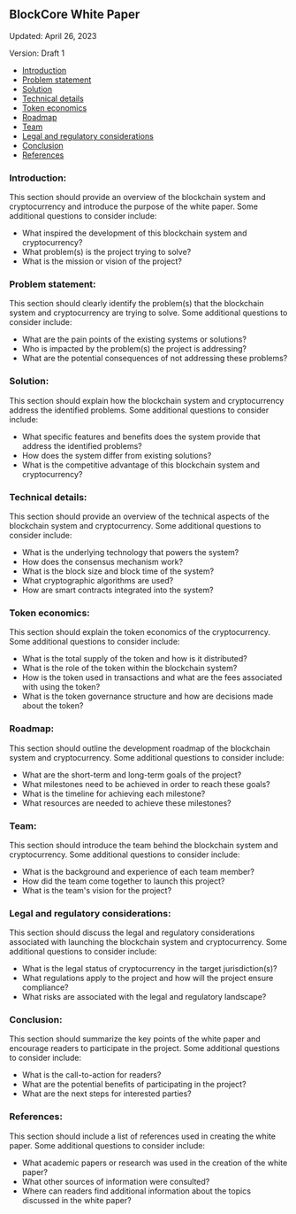 ## **BlockCore White Paper**
Updated: April 26, 2023 

Version: Draft 1


*   [Introduction](#introduction)
*   [Problem statement](#problem-statement)
*   [Solution](#solution)
*   [Technical details](#technical-details)
*   [Token economics](#token-economics)
*   [Roadmap](#roadmap)
*   [Team](#team)
*   [Legal and regulatory considerations](#legal-and-regulatory-considerations)
*   [Conclusion](#conclusion)
*   [References](#references)



### **Introduction:**

This section should provide an overview of the blockchain system and cryptocurrency and introduce the purpose of the white paper. Some additional questions to consider include:

* What inspired the development of this blockchain system and cryptocurrency?
* What problem(s) is the project trying to solve?
* What is the mission or vision of the project?

### **Problem statement:**

This section should clearly identify the problem(s) that the blockchain system and cryptocurrency are trying to solve. Some additional questions to consider include:

* What are the pain points of the existing systems or solutions?
* Who is impacted by the problem(s) the project is addressing?
* What are the potential consequences of not addressing these problems?

### **Solution:**

This section should explain how the blockchain system and cryptocurrency address the identified problems. Some additional questions to consider include:

* What specific features and benefits does the system provide that address the identified problems?
* How does the system differ from existing solutions?
* What is the competitive advantage of this blockchain system and cryptocurrency?

### **Technical details:**

This section should provide an overview of the technical aspects of the blockchain system and cryptocurrency. Some additional questions to consider include:

* What is the underlying technology that powers the system?
* How does the consensus mechanism work?
* What is the block size and block time of the system?
* What cryptographic algorithms are used?
* How are smart contracts integrated into the system?

### **Token economics:**

This section should explain the token economics of the cryptocurrency. Some additional questions to consider include:

* What is the total supply of the token and how is it distributed?
* What is the role of the token within the blockchain system?
* How is the token used in transactions and what are the fees associated with using the token?
* What is the token governance structure and how are decisions made about the token?

### **Roadmap:**

This section should outline the development roadmap of the blockchain system and cryptocurrency. Some additional questions to consider include:

* What are the short-term and long-term goals of the project?
* What milestones need to be achieved in order to reach these goals?
* What is the timeline for achieving each milestone?
* What resources are needed to achieve these milestones?

### **Team:**

This section should introduce the team behind the blockchain system and cryptocurrency. Some additional questions to consider include:

* What is the background and experience of each team member?
* How did the team come together to launch this project?
* What is the team's vision for the project?

### **Legal and regulatory considerations:**

This section should discuss the legal and regulatory considerations associated with launching the blockchain system and cryptocurrency. Some additional questions to consider include:

* What is the legal status of cryptocurrency in the target jurisdiction(s)?
* What regulations apply to the project and how will the project ensure compliance?
* What risks are associated with the legal and regulatory landscape?

### **Conclusion:**

This section should summarize the key points of the white paper and encourage readers to participate in the project. Some additional questions to consider include:

* What is the call-to-action for readers?
* What are the potential benefits of participating in the project?
* What are the next steps for interested parties?

### **References:**

This section should include a list of references used in creating the white paper. Some additional questions to consider include:

* What academic papers or research was used in the creation of the white paper?
* What other sources of information were consulted?
* Where can readers find additional information about the topics discussed in the white paper?
